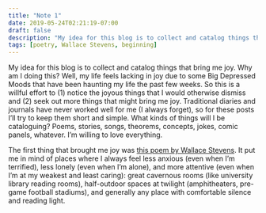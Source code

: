 ```yaml
---
title: "Note 1"
date: 2019-05-24T02:21:19-07:00
draft: false
description: "My idea for this blog is to collect and catalog things that bring me joy. Why am I doing this?"
tags: [poetry, Wallace Stevens, beginning]
---
```


My idea for this blog is to collect and catalog things that bring me joy. Why am I doing this? Well, my life feels lacking in joy due to some Big Depressed Moods that have been haunting my life the past few weeks. So this is a willful effort to (1) notice the joyous things that I would otherwise dismiss and (2) seek out more things that might bring me joy. Traditional diaries and journals have never worked well for me (I always forget), so for these posts I’ll try to keep them short and simple. What kinds of things will I be cataloguing? Poems, stories, songs, theorems, concepts, jokes, comic panels, whatever. I’m willing to love everything.

The first thing that brought me joy was [this poem by Wallace Stevens](https://www.poetryfoundation.org/poems/57607/the-house-was-quiet-and-the-world-was-calm). It put me in mind of places where I always feel less anxious (even when I’m terrified), less lonely (even when I’m alone), and more attentive (even when I’m at my weakest and least caring): great cavernous rooms (like university library reading rooms), half-outdoor spaces at twilight (amphitheaters, pre-game football stadiums), and generally any place with comfortable silence and reading light.